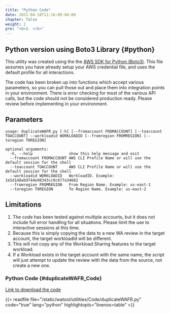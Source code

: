 ```yaml
---
title: "Python Code"
date: 2021-04-18T11:16:09-04:00
chapter: false
weight: 2
pre: "<b>2. </b>"
---
```



## Python version using Boto3 Library {#python}
This utility was created using the the [AWS SDK for Python (Boto3)](https://aws.amazon.com/sdk-for-python/). This file assumes you have already setup your AWS credential file, and uses the default profile for all interactions.  

The code has been broken up into functions which accept various parameters, so you can pull those out and place them into integration points in your environment. There is error checking for most of the various API calls, but the code should not be considered production ready. Please review before implementing in your environment.

## Parameters
```
usage: duplicateWAFR.py [-h] [--fromaccount FROMACCOUNT] [--toaccount TOACCOUNT] --workloadid WORKLOADID [--fromregion FROMREGION] [--toregion TOREGION]

optional arguments:
  -h, --help                show this help message and exit
  --fromaccount FROMACCOUNT AWS CLI Profile Name or will use the default session for the shell
  --toaccount TOACCOUNT     AWS CLI Profile Name or will use the default session for the shell
  --workloadid WORKLOADID   WorkloadID. Example: 1e5d148ab9744e98343cc9c677a34682
  --fromregion FROMREGION   From Region Name. Example: us-east-1
  --toregion TOREGION       To Region Name. Example: us-east-2
```

## Limitations
1. The code has been tested against multiple accounts, but it does not include full error handling for all situations. Please limit the use to interactive sessions at this time.
1. Because this is simply copying the data to a new WA review in the target account, the target workloadId will be different.
1. This will not copy any of the Workload Sharing features to the target workload.
1. If a Workload exists in the target account with the same name, the script will just attempt to update the review with the data from the source, not create a new one.

### Python Code {#duplicateWAFR_Code}
[Link to download the code](/watool/utilities/Code/duplicateWAFR.py)

{{< readfile file="/static/watool/utilities/Code/duplicateWAFR.py" code="true" lang="python" highlightopts="linenos=table" >}}
